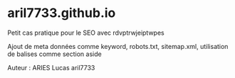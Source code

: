 # aril7733.github.io
Petit cas pratique pour le SEO avec rdvptrwjeiptwpes

Ajout de meta données comme keyword, robots.txt, sitemap.xml, utilisation de balises comme section aside

Auteur : ARIES Lucas aril7733
